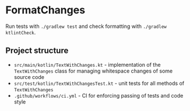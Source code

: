 # FormatChanges

Run tests with `./gradlew test` and check formatting with `./gradlew ktlintCheck`.

## Project structure

- `src/main/kotlin/TextWithChanges.kt` - implementation of the `TextWithChanges` class for managing whitespace changes of some source code
- `src/test/kotlin/TextWithChangesTest.kt` - unit tests for all methods of `TextWithChanges`
- `.github/workflows/ci.yml` - CI for enforcing passing of tests and code style
